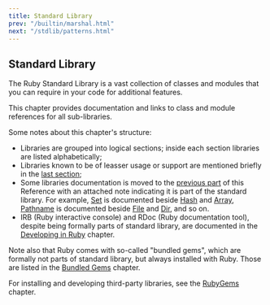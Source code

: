 ```yaml
---
title: Standard Library
prev: "/builtin/marshal.html"
next: "/stdlib/patterns.html"
---
```


## Standard Library[](#standard-library)

The Ruby Standard Library is a vast collection of classes and modules
that you can require in your code for additional features.

This chapter provides documentation and links to class and module
references for all sub-libraries.

Some notes about this chapter's structure:

* Libraries are grouped into logical sections; inside each section
  libraries are listed alphabetically;
* Libraries known to be of leasser usage or support are mentioned
  briefly in the [last section](stdlib/misc/other.md);
* Some libraries documentation is moved to the [previous
  part](builtin.md) of this Reference with an attached note indicating
  it is part of the standard library. For example,
  [Set](builtin/types/set.md) is documented beside
  [Hash](builtin/types/hash.md) and [Array](builtin/types/array.md),
  [Pathname](builtin/system-cli/filesystem.md#pahtname) is documented
  beside [File](builtin/system-cli/filesystem.md#file) and
  [Dir](builtin/system-cli/filesystem.md#dir), and so on.
* IRB (Ruby interactive console) and RDoc (Ruby documentation tool),
  despite being formally parts of standard library, are documented in
  the [Developing in Ruby](developing.md) chapter.

Note also that Ruby comes with so-called "bundled gems", which are
formally not parts of standard library, but always installed with Ruby.
Those are listed in the [Bundled Gems](stdlib/bundled.md) chapter.

For installing and developing third-party libraries, see the
[RubyGems](developing/libraries.md) chapter.



